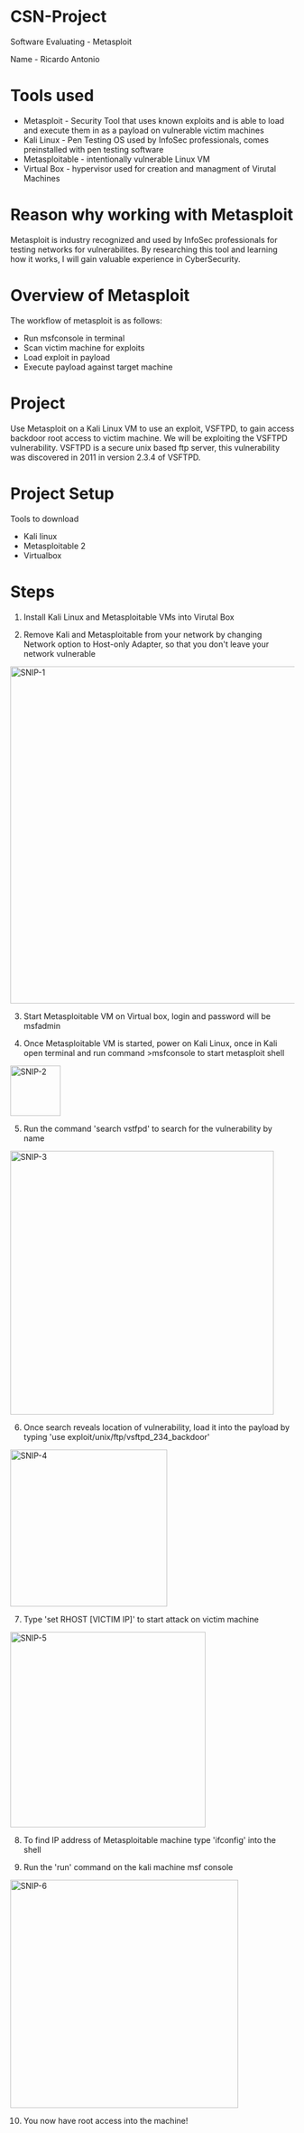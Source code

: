 # CSN-Project

Software Evaluating - Metasploit

Name - Ricardo Antonio

# Tools used
- Metasploit - Security Tool that uses known exploits and is able to load and execute them in as a payload on vulnerable victim machines
- Kali Linux - Pen Testing OS used by InfoSec professionals, comes preinstalled with pen testing software
- Metasploitable - intentionally vulnerable Linux VM 
- Virtual Box - hypervisor used for creation and managment of Virutal Machines

# Reason why working with Metasploit 
Metasploit is industry recognized and used by InfoSec professionals for testing networks for vulnerabilites. By researching this tool and learning how it works, I will gain valuable experience in CyberSecurity.

# Overview of Metasploit
The workflow of metasploit is as follows:
- Run msfconsole in terminal
- Scan victim machine for exploits
- Load exploit in payload
- Execute payload against target machine

# Project
Use Metasploit on a Kali Linux VM to use an exploit, VSFTPD, to gain access backdoor root access to victim machine. We will be exploiting the VSFTPD vulnerability. VSFTPD is a secure unix based ftp server, this vulnerability was discovered in 2011 in version 2.3.4 of VSFTPD. 

# Project Setup
Tools to download
- Kali linux
- Metasploitable 2
- Virtualbox

# Steps

1. Install Kali Linux and Metasploitable VMs into Virutal Box

2. Remove Kali and Metasploitable from your network by changing Network option to Host-only Adapter, so that you don't leave your network vulnerable

<img width="597" alt="SNIP-1" src="https://user-images.githubusercontent.com/98781636/167211743-03a9c129-4649-43f2-9e20-ebfc9032a972.PNG">

3. Start Metasploitable VM on Virtual box, login and password will be msfadmin

4. Once Metasploitable VM is started, power on Kali Linux, once in Kali open terminal and run command >msfconsole to start metasploit shell

<img width="89" alt="SNIP-2" src="https://user-images.githubusercontent.com/98781636/167217134-6a38eedc-29fe-489b-9fc2-ad5c0633fc14.PNG">

5. Run the command 'search vstfpd' to search for the vulnerability by name

<img width="467" alt="SNIP-3" src="https://user-images.githubusercontent.com/98781636/167223056-f611ba3c-b94b-4a78-be36-7b87c9021d10.PNG">

6. Once search reveals location of vulnerability, load it into the payload by typing 'use exploit/unix/ftp/vsftpd_234_backdoor'

<img width="278" alt="SNIP-4" src="https://user-images.githubusercontent.com/98781636/167223076-22351d64-0b65-49d5-a4e4-d6ece15ad55d.PNG">

7. Type 'set RHOST [VICTIM IP]' to start attack on victim machine

<img width="346" alt="SNIP-5" src="https://user-images.githubusercontent.com/98781636/167223117-4365ed65-28c9-46dc-a8bc-7f8c5fc98057.PNG">

8. To find IP address of Metasploitable machine type 'ifconfig' into the shell

9. Run the 'run' command on the kali machine msf console

<img width="404" alt="SNIP-6" src="https://user-images.githubusercontent.com/98781636/167223155-07305578-62a5-4fe9-a759-299e9cfce4dc.PNG">

10. You now have root access into the machine!
